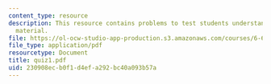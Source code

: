 ```yaml
---
content_type: resource
description: This resource contains problems to test students understanding of course
  material.
file: https://ol-ocw-studio-app-production.s3.amazonaws.com/courses/6-630-electromagnetics-fall-2006/230908ecb0f1d4efa292bc40a093b57a_quiz1.pdf
file_type: application/pdf
resourcetype: Document
title: quiz1.pdf
uid: 230908ec-b0f1-d4ef-a292-bc40a093b57a
---
```

